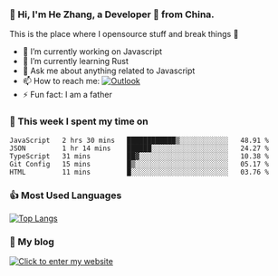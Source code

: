 ### 👋 Hi, I'm He Zhang, a Developer 🚀 from China.

This is the place where I opensource stuff and break things :rofl:

- 🔭  I’m currently working on Javascript
- 🌱  I’m currently learning Rust
- 💬  Ask me about anything related to Javascript
- 📫  How to reach me: [![Outlook](https://img.shields.io/badge/-Outlook-0078D4?style=flat&logo=Microsoft-Outlook&logoColor=white)](mailto:zhanghecool@outlook.com)
- ⚡  Fun fact: I am a father

### 💪 This week I spent my time on 
<!--START_SECTION:waka-->
```text
JavaScript   2 hrs 30 mins   ████████████▒░░░░░░░░░░░░   48.91 % 
JSON         1 hr 14 mins    ██████░░░░░░░░░░░░░░░░░░░   24.27 % 
TypeScript   31 mins         ██▓░░░░░░░░░░░░░░░░░░░░░░   10.38 % 
Git Config   15 mins         █▒░░░░░░░░░░░░░░░░░░░░░░░   05.17 % 
HTML         11 mins         █░░░░░░░░░░░░░░░░░░░░░░░░   03.76 % 
```
<!--END_SECTION:waka-->

### 👍 Most Used Languages
[![Top Langs](https://github-readme-stats.vercel.app/api/top-langs/?username=zhanghecool&layout=compact)](https://zhanghe.cool)

### 🌈 My blog 
[![Click to enter my website](https://cdn.jsdelivr.net/gh/zhanghecool/assets/images/gif/zhanghecools.gif)](https://zhanghe.cool)
